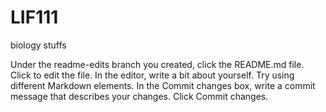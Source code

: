 # LIF111
biology stuffs 


Under the readme-edits branch you created, click the README.md file.
Click  to edit the file.
In the editor, write a bit about yourself. Try using different Markdown elements.
In the Commit changes box, write a commit message that describes your changes.
Click Commit changes.
